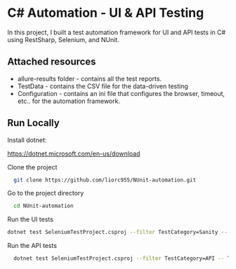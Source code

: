 
# C# Automation - UI & API Testing

In this project, I built a test automation framework for UI and API tests in C# using RestSharp, Selenium, and NUnit.



## Attached resources
- allure-results folder - contains all the test reports.
- TestData - contains the CSV file for the data-driven testing
- Configuration - contains an ini file that configures the browser, timeout, etc.. for the automation framework.


## Run Locally

Install dotnet:

https://dotnet.microsoft.com/en-us/download

Clone the project

```bash
  git clone https://github.com/liorc955/NUnit-automation.git
```

Go to the project directory

```bash
  cd NUnit-automation
```


Run the UI tests

```bash
dotnet test SeleniumTestProject.csproj --filter TestCategory=Sanity -- TestRunParameters.Parameter(name=\"browserName\", value=\"chrome\") -- TestRunParameters.Parameter(name=\"platformName\", value=\"web\")
```
Run the API tests

```bash
  dotnet test SeleniumTestProject.csproj --filter TestCategory=API -- TestRunParameters.Parameter(name=\"platformName\", value=\"api\")
```
